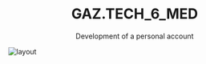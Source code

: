 # <h1 align="center">GAZ.TECH_6_MED</h1>
<p align="center">Development of a personal account</p>
<img src="https://i.postimg.cc/yYBzGyzC/image.png" alt="layout">
